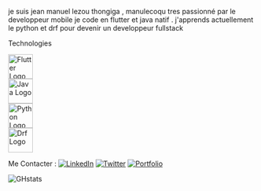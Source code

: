 je suis jean manuel lezou 
thongiga , manulecoqu
tres passionné par le developpeur mobile je code en flutter et java natif .
j'apprends actuellement le python et drf pour devenir un developpeur fullstack 


Technologies

<div style="display: flex; flex-direction: column; align-items: flex-start;">
  <img src="https://cdn.jsdelivr.net/gh/devicons/devicon@latest/icons/flutter/flutter-original.svg" alt="Flutter Logo" width="50"/>
  <img src="https://cdn.jsdelivr.net/gh/devicons/devicon@latest/icons/java/java-original.svg" alt="Java Logo" width="50"/>
  <img src="https://cdn.jsdelivr.net/gh/devicons/devicon@latest/icons/python/python-original.svg" alt="Python Logo" width="50"/>
  <img src="https://cdn.jsdelivr.net/gh/devicons/devicon@latest/icons/djangorest/djangorest-original.svg" alt="Drf Logo" width="50"/>
</div>




Me Contacter :
[![LinkedIn](https://cdn.jsdelivr.net/npm/simple-icons@v9/icons/linkedin.svg)](https://www.linkedin.com/in/votre-profil/)
[![Twitter](https://cdn.jsdelivr.net/npm/simple-icons@v9/icons/x.svg)](https://twitter.com/votre-profil)
[![Portfolio](https://cdn.jsdelivr.net/npm/simple-icons@v9/icons/wordpress.svg)](https://votre-site.com)

![GHstats](https://github-readme-stats.vercel.app/api?username=manulecoqu&show_icons=true)
